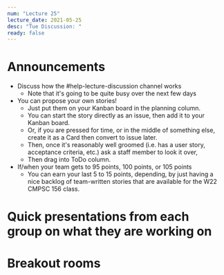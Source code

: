 ```yaml
---
num: "Lecture 25"
lecture_date: 2021-05-25
desc: "Tue Discussion: "
ready: false
---
```


# Announcements

* Discuss how the #help-lecture-discussion channel works
  - Note that it's going to be quite busy over the next few days
* You can propose your own stories!  
  - Just put them on your Kanban board in the planning column.
  - You can start the story directly as an issue, then add it to your Kanban board.
  - Or, if you are pressed for time, or in the middle of something else, create it as a Card then convert to issue later.
  - Then, once it's reasonably well groomed (i.e. has a user story, acceptance criteria, etc.) ask a staff member to look it over,
  - Then drag into ToDo column.
* If/when your team gets to 95 points, 100 points, or 105 points
  - You can earn your last 5 to 15 points, depending, by just having a nice backlog of team-written stories that are available for the W22 CMPSC 156 class.
 
 


# Quick presentations from each group on what they are working on

# Breakout rooms
